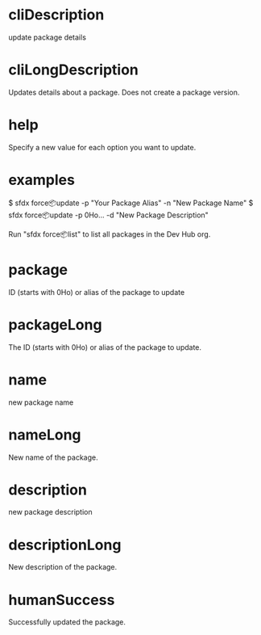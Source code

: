 # cliDescription

update package details

# cliLongDescription

Updates details about a package. Does not create a package version.

# help

Specify a new value for each option you want to update.

# examples

$ sfdx force:package:update -p "Your Package Alias" -n "New Package Name"
$ sfdx force:package:update -p 0Ho... -d "New Package Description"

Run "sfdx force:package:list" to list all packages in the Dev Hub org.

# package

ID (starts with 0Ho) or alias of the package to update

# packageLong

The ID (starts with 0Ho) or alias of the package to update.

# name

new package name

# nameLong

New name of the package.

# description

new package description

# descriptionLong

New description of the package.

# humanSuccess

Successfully updated the package.
